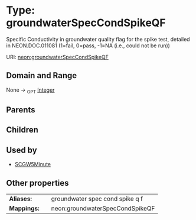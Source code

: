 
# Type: groundwaterSpecCondSpikeQF


Specific Conductivity in groundwater quality flag for the spike test, detailed in NEON.DOC.011081 (1=fail, 0=pass, -1=NA (i.e., could not be run))

URI: [neon:groundwaterSpecCondSpikeQF](https://data.neonscience.org/groundwaterSpecCondSpikeQF)


## Domain and Range

None ->  <sub>OPT</sub> [Integer](types/Integer.md)

## Parents


## Children


## Used by

 * [SCGW5Minute](SCGW5Minute.md)

## Other properties

|  |  |  |
| --- | --- | --- |
| **Aliases:** | | groundwater spec cond spike q f |
| **Mappings:** | | neon:groundwaterSpecCondSpikeQF |


